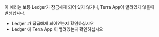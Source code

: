 이 에러는 보통 Ledger가 잠금해제 되어 있지 않거나, Terra App이 열려있지 않을때 발생합니다.

- Ledger 가 잠금해제 되어있는지 확인하십시오
- Ledger 에 Terra App 이 열려있는지 확인하십시오